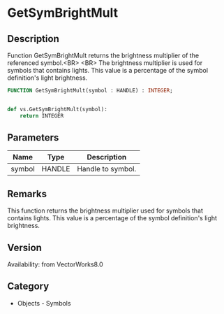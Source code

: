# GetSymBrightMult

## Description
Function GetSymBrightMult returns the brightness multiplier of the referenced symbol.&lt;BR&gt;
&lt;BR&gt;
The brightness multiplier is used for symbols that contains lights.  This value is a percentage of the symbol definition's light brightness.

```pascal
FUNCTION GetSymBrightMult(symbol : HANDLE) : INTEGER;
```

```python

def vs.GetSymBrightMult(symbol):
    return INTEGER
```

## Parameters
|Name|Type|Description|
|---|---|---|
|symbol|HANDLE|Handle to symbol.|

## Remarks
This function returns the brightness multiplier used for symbols that contains lights.  This value is a percentage of the symbol definition's light brightness.

## Version
Availability: from VectorWorks8.0
## Category
* Objects - Symbols

